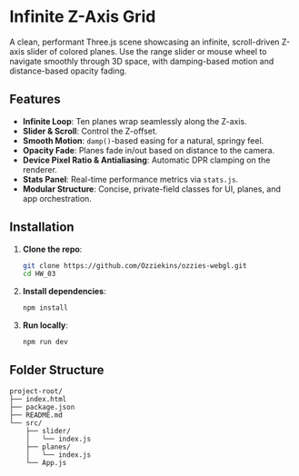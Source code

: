 # Infinite Z-Axis Grid

A clean, performant Three.js scene showcasing an infinite, scroll-driven Z-axis slider of colored planes. Use the range slider or mouse wheel to navigate smoothly through 3D space, with damping-based motion and distance-based opacity fading.

## Features

* **Infinite Loop**: Ten planes wrap seamlessly along the Z-axis.
* **Slider & Scroll**: Control the Z-offset.
* **Smooth Motion**: `damp()`-based easing for a natural, springy feel.
* **Opacity Fade**: Planes fade in/out based on distance to the camera.
* **Device Pixel Ratio & Antialiasing**: Automatic DPR clamping on the renderer.
* **Stats Panel**: Real-time performance metrics via `stats.js`.
* **Modular Structure**: Concise, private-field classes for UI, planes, and app orchestration.

## Installation

1. **Clone the repo**:

   ```bash
   git clone https://github.com/Ozziekins/ozzies-webgl.git
   cd HW_03
   ```
2. **Install dependencies**:

   ```bash
   npm install
   ```
3. **Run locally**:

   ```bash
   npm run dev
   ```

## Folder Structure

```
project-root/
├── index.html
├── package.json
├── README.md
└── src/
    ├── slider/
    │   └── index.js
    ├── planes/
    │   └── index.js
    └── App.js
```
